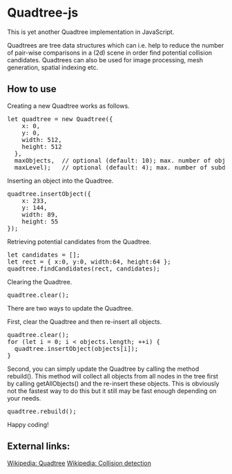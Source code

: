 # Quadtree-js

This is yet another Quadtree implementation in JavaScript.

Quadtrees are tree data structures which can i.e. help to reduce the number of pair-wise comparisons in a (2d) scene in order find potential collision candidates. Quadtrees can also be used for image processing, mesh generation, spatial indexing etc.

## How to use

Creating a new Quadtree works as follows.
<pre>
let quadtree = new Quadtree({
    x: 0,
    y: 0,
    width: 512,
    height: 512
  },
  maxObjects,  // optional (default: 10); max. number of objects that can be stored in a node before it will be subdivided
  maxLevel);   // optional (default: 4); max. number of subdivisions per node
</pre>


Inserting an object into the Quadtree.
<pre>
quadtree.insertObject({
	x: 233,
	y: 144,
	width: 89,
	height: 55
});
</pre>

Retrieving potential candidates from the Quadtree.
<pre>
let candidates = [];
let rect = { x:0, y:0, width:64, height:64 };
quadtree.findCandidates(rect, candidates);
</pre>

Clearing the Quadtree.
<pre>
quadtree.clear();
</pre>

There are two ways to update the Quadtree.

First, clear the Quadtree and then re-insert all objects.
<pre>
quadtree.clear();
for (let i = 0; i < objects.length; ++i) {
  quadtree.insertObject(objects[i]);
}
</pre>

Second, you can simply update the Quadtree by calling the method rebuild(). This method will collect all objects from all nodes in the tree first by calling getAllObjects() and the re-insert these objects. This is obviously not the fastest way to do this but it still may be fast enough depending on your needs.
<pre>
quadtree.rebuild();
</pre>

Happy coding!

## External links:
[Wikipedia: Quadtree](https://en.wikipedia.org/wiki/Quadtree)
[Wikipedia: Collision detection](https://en.wikipedia.org/wiki/Collision_detection)
